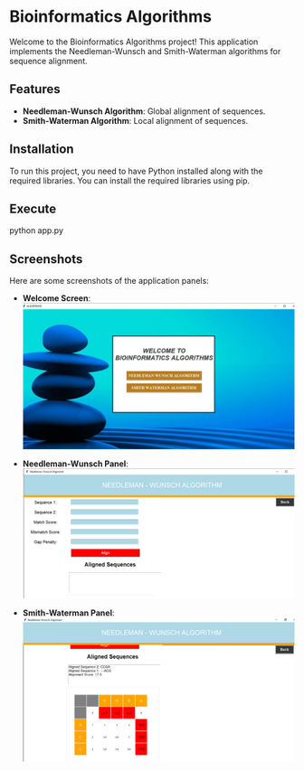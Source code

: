 # Bioinformatics Algorithms

Welcome to the Bioinformatics Algorithms project! This application implements the Needleman-Wunsch and Smith-Waterman algorithms for sequence alignment.

## Features

- **Needleman-Wunsch Algorithm**: Global alignment of sequences.
- **Smith-Waterman Algorithm**: Local alignment of sequences.

## Installation

To run this project, you need to have Python installed along with the required libraries. You can install the required libraries using pip.

## Execute
python app.py

## Screenshots

Here are some screenshots of the application panels:

- **Welcome Screen**:
  ![Welcome Screen](Capture.png)

- **Needleman-Wunsch Panel**:
  ![Needleman-Wunsch Panel](pic1.png)

- **Smith-Waterman Panel**:
  ![Smith-Waterman Panel](pic2.png)

